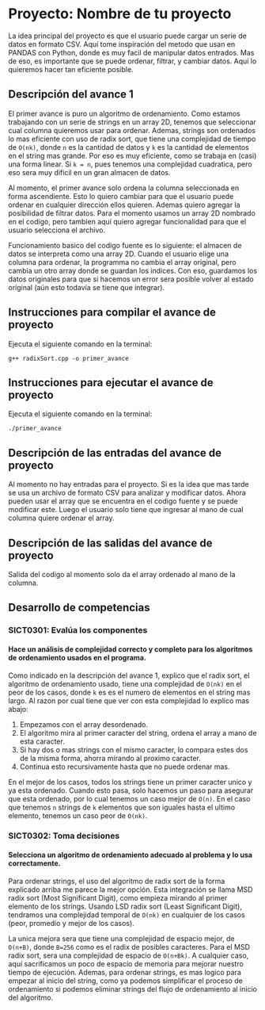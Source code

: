 # Proyecto: Nombre de tu proyecto
La idea principal del proyecto es que el usuario puede cargar un serie de datos en formato CSV. Aquí tome inspiración del metodo que usan en PANDAS con Python, donde es muy facil de manipular datos entrados. Mas de eso, es importante que se puede ordenar, filtrar, y cambiar datos. Aquí lo quieremos hacer tan eficiente posible.

## Descripción del avance 1
El primer avance is puro un algoritmo de ordenamiento. Como estamos trabajando con un serie de strings en un array 2D, tenemos que seleccionar cual columna quieremos usar para ordenar. Ademas, strings son ordenados lo mas eficiente con uso de radix sort, que tiene una complejidad de tiempo de `O(nk)`, donde `n` es la cantidad de datos y `k` es la cantidad de elementos en el string mas grande. Por eso es muy eficiente, como se trabaja en (casi) una forma linear. Si `k = n`, pues tenemos una complejidad cuadratica, pero eso sera muy dificil en un gran almacen de datos.

Al momento, el primer avance solo ordena la columna seleccionada en forma ascendiente. Esto lo quiero cambiar para que el usuario puede ordenar en cualquier dirección ellos quieren. Ademas quiero agregar la posibilidad de filtrar datos. Para el momento usamos un array 2D nombrado en el codigo, pero tambien aquí quiero agregar funcionalidad para que el usuario selecciona el archivo.

Funcionamiento basico del codigo fuente es lo siguiente: el almacen de datos se interpreta como una array 2D. Cuando el usuario elige una columna para ordenar, la programma no cambia el array original, pero cambia un otro array donde se guardan los indices. Con eso, guardamos los datos originales para que si hacemos un error sera posible volver al estado original (aún esto todavía se tiene que integrar).

## Instrucciones para compilar el avance de proyecto
Ejecuta el siguiente comando en la terminal:

`g++ radixSort.cpp -o primer_avance` 

## Instrucciones para ejecutar el avance de proyecto
Ejecuta el siguiente comando en la terminal:

`./primer_avance` 

## Descripción de las entradas del avance de proyecto
Al momento no hay entradas para el proyecto. Si es la idea que mas tarde se usa un archivo de formato CSV para analizar y modificar datos. Ahora pueden usar el array que se encuentra en el codigo fuente y se puede modificar este. Luego el usuario solo tiene que ingresar al mano de cual columna quiere ordenar el array.

## Descripción de las salidas del avance de proyecto
Salida del codigo al momento solo da el array ordenado al mano de la columna.

## Desarrollo de competencias

### SICT0301: Evalúa los componentes
#### Hace un análisis de complejidad correcto y completo para los algoritmos de ordenamiento usados en el programa.
Como indicado en la descripción del avance 1, explico que el radix sort, el algoritmo de ordenamiento usado, tiene una complejidad de `O(nk)` en el peor de los casos, donde `k` es es el numero de elementos en el string mas largo. Al razon por cual tiene que ver con esta complejidad lo explico mas abajo:

1. Empezamos con el array desordenado.
1. El algoritmo mira al primer caracter del string, ordena el array a mano de esta caracter.
1. Si hay dos o mas strings con el mismo caracter, lo compara estes dos de la misma forma, ahorra mirando al proximo caracter.
1. Continua esto recursivamente hasta que no puede ordenar mas.

En el mejor de los casos, todos los strings tiene un primer caracter unico y ya esta ordenado. Cuando esto pasa, solo hacemos un paso para asegurar que esta ordenado, por lo cual tenemos un caso mejor de `O(n)`. En el caso que tenemos `n` strings de `k` elementos que son iguales hasta el ultimo elemento, tenemos un caso peor de `O(nk)`.

### SICT0302: Toma decisiones
#### Selecciona un algoritmo de ordenamiento adecuado al problema y lo usa correctamente.
Para ordenar strings, el uso del algoritmo de radix sort de la forma explicado arriba me parece la mejor opción. Esta integración se llama MSD radix sort (Most Significant Digit), como empieza mirando al primer elemento de los strings. Usando LSD radix sort (Least Significant Digit), tendramos una complejidad temporal de `O(nk)` en cualquier de los casos (peor, promedio y mejor de los casos).

La unica mejora sera que tiene una complejidad de espacio mejor, de `O(n+B)`, donde `B=256` como es el radix de posibles caracteres. Para el MSD radix sort, sera una complejidad de espacio de `O(n+Bk)`. A cualquier caso, aquí sacrificamos un poco de espacio de memoria para mejorar nuestro tiempo de ejecución. Ademas, para ordenar strings, es mas logico para empezar al inicio del string, como ya podemos simplificar el proceso de ordenamiento si podemos eliminar strings del flujo de ordenamiento al inicio del algoritmo.